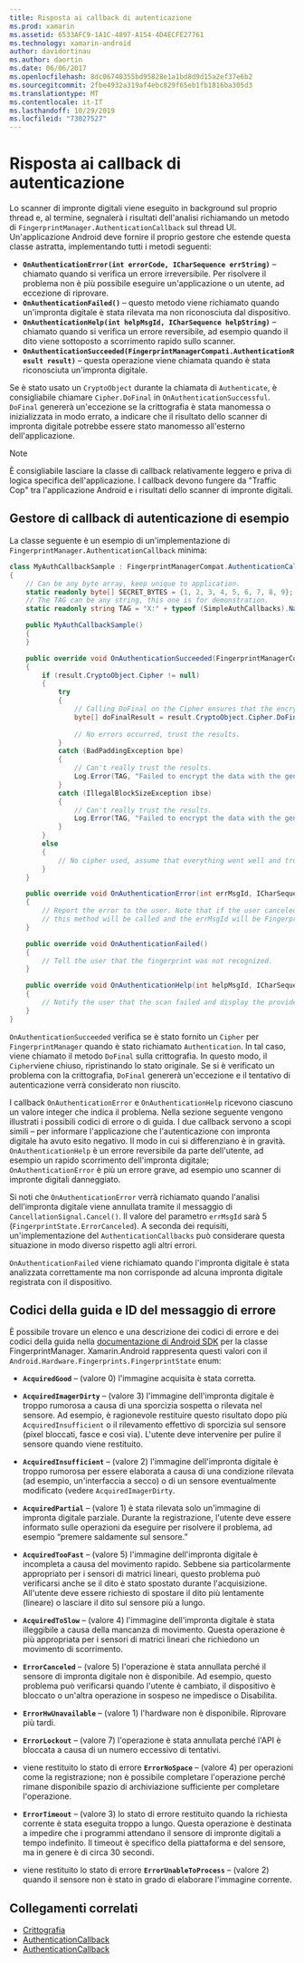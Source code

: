 ```yaml
---
title: Risposta ai callback di autenticazione
ms.prod: xamarin
ms.assetid: 6533AFC9-1A1C-4897-A154-4D4ECFE27761
ms.technology: xamarin-android
author: davidortinau
ms.author: daortin
ms.date: 06/06/2017
ms.openlocfilehash: 8dc06740355bd95828e1a1bd8d9d15a2ef37e6b2
ms.sourcegitcommit: 2fbe4932a319af4ebc829f65eb1fb1816ba305d3
ms.translationtype: MT
ms.contentlocale: it-IT
ms.lasthandoff: 10/29/2019
ms.locfileid: "73027527"
---
```

# <a name="responding-to-authentication-callbacks"></a>Risposta ai callback di autenticazione

Lo scanner di impronte digitali viene eseguito in background sul proprio thread e, al termine, segnalerà i risultati dell'analisi richiamando un metodo di `FingerprintManager.AuthenticationCallback` sul thread UI. Un'applicazione Android deve fornire il proprio gestore che estende questa classe astratta, implementando tutti i metodi seguenti:

- **`OnAuthenticationError(int errorCode, ICharSequence errString)`** &ndash; chiamato quando si verifica un errore irreversibile. Per risolvere il problema non è più possibile eseguire un'applicazione o un utente, ad eccezione di riprovare.
- **`OnAuthenticationFailed()`** &ndash; questo metodo viene richiamato quando un'impronta digitale è stata rilevata ma non riconosciuta dal dispositivo.
- **`OnAuthenticationHelp(int helpMsgId, ICharSequence helpString)`** &ndash; chiamato quando si verifica un errore reversibile, ad esempio quando il dito viene sottoposto a scorrimento rapido sullo scanner.
- **`OnAuthenticationSucceeded(FingerprintManagerCompati.AuthenticationResult result)`** &ndash; questa operazione viene chiamata quando è stata riconosciuta un'impronta digitale.

Se è stato usato un `CryptoObject` durante la chiamata di `Authenticate`, è consigliabile chiamare `Cipher.DoFinal` in `OnAuthenticationSuccessful`.
`DoFinal` genererà un'eccezione se la crittografia è stata manomessa o inizializzata in modo errato, a indicare che il risultato dello scanner di impronta digitale potrebbe essere stato manomesso all'esterno dell'applicazione.

> [!NOTE]
> È consigliabile lasciare la classe di callback relativamente leggero e priva di logica specifica dell'applicazione. I callback devono fungere da "Traffic Cop" tra l'applicazione Android e i risultati dello scanner di impronte digitali.

## <a name="a-sample-authentication-callback-handler"></a>Gestore di callback di autenticazione di esempio

La classe seguente è un esempio di un'implementazione di `FingerprintManager.AuthenticationCallback` minima: 

```csharp
class MyAuthCallbackSample : FingerprintManagerCompat.AuthenticationCallback
{
    // Can be any byte array, keep unique to application.
    static readonly byte[] SECRET_BYTES = {1, 2, 3, 4, 5, 6, 7, 8, 9};
    // The TAG can be any string, this one is for demonstration.
    static readonly string TAG = "X:" + typeof (SimpleAuthCallbacks).Name;

    public MyAuthCallbackSample()
    {
    }

    public override void OnAuthenticationSucceeded(FingerprintManagerCompat.AuthenticationResult result)
    {
        if (result.CryptoObject.Cipher != null) 
        {
            try
            {
                // Calling DoFinal on the Cipher ensures that the encryption worked.
                byte[] doFinalResult = result.CryptoObject.Cipher.DoFinal(SECRET_BYTES);
    
                // No errors occurred, trust the results.              
            }
            catch (BadPaddingException bpe)
            {
                // Can't really trust the results.
                Log.Error(TAG, "Failed to encrypt the data with the generated key." + bpe);
            }
            catch (IllegalBlockSizeException ibse)
            {
                // Can't really trust the results.
                Log.Error(TAG, "Failed to encrypt the data with the generated key." + ibse);
            }
        }
        else
        {
            // No cipher used, assume that everything went well and trust the results.
        }
    }

    public override void OnAuthenticationError(int errMsgId, ICharSequence errString)
    {
        // Report the error to the user. Note that if the user canceled the scan,
        // this method will be called and the errMsgId will be FingerprintState.ErrorCanceled.
    }

    public override void OnAuthenticationFailed()
    {
        // Tell the user that the fingerprint was not recognized.
    }

    public override void OnAuthenticationHelp(int helpMsgId, ICharSequence helpString)
    {
        // Notify the user that the scan failed and display the provided hint.
    }
}
```

`OnAuthenticationSucceeded` verifica se è stato fornito un `Cipher` per `FingerprintManager` quando è stato richiamato `Authentication`. In tal caso, viene chiamato il metodo `DoFinal` sulla crittografia. In questo modo, il `Cipher`viene chiuso, ripristinando lo stato originale. Se si è verificato un problema con la crittografia, `DoFinal` genererà un'eccezione e il tentativo di autenticazione verrà considerato non riuscito.

I callback `OnAuthenticationError` e `OnAuthenticationHelp` ricevono ciascuno un valore integer che indica il problema. Nella sezione seguente vengono illustrati i possibili codici di errore o di guida. I due callback servono a scopi simili &ndash; per informare l'applicazione che l'autenticazione con impronta digitale ha avuto esito negativo. Il modo in cui si differenziano è in gravità. `OnAuthenticationHelp` è un errore reversibile da parte dell'utente, ad esempio un rapido scorrimento dell'impronta digitale; `OnAuthenticationError` è più un errore grave, ad esempio uno scanner di impronte digitali danneggiato.

Si noti che `OnAuthenticationError` verrà richiamato quando l'analisi dell'impronta digitale viene annullata tramite il messaggio di `CancellationSignal.Cancel()`. Il valore del parametro `errMsgId` sarà 5 (`FingerprintState.ErrorCanceled`). A seconda dei requisiti, un'implementazione del `AuthenticationCallbacks` può considerare questa situazione in modo diverso rispetto agli altri errori. 

`OnAuthenticationFailed` viene richiamato quando l'impronta digitale è stata analizzata correttamente ma non corrisponde ad alcuna impronta digitale registrata con il dispositivo. 

## <a name="help-codes-and-error-message-ids"></a>Codici della guida e ID del messaggio di errore 

È possibile trovare un elenco e una descrizione dei codici di errore e dei codici della guida nella [documentazione di Android SDK](https://developer.android.com/reference/android/hardware/fingerprint/FingerprintManager.html#FINGERPRINT_ACQUIRED_GOOD) per la classe FingerprintManager. Xamarin.Android rappresenta questi valori con il `Android.Hardware.Fingerprints.FingerprintState` enum:

- **`AcquiredGood`** &ndash; (valore 0) l'immagine acquisita è stata corretta.

- **`AcquiredImagerDirty`** &ndash; (valore 3) l'immagine dell'impronta digitale è troppo rumorosa a causa di una sporcizia sospetta o rilevata nel sensore. Ad esempio, è ragionevole restituire questo risultato dopo più `AcquiredInsufficient` o il rilevamento effettivo di sporcizia sul sensore (pixel bloccati, fasce e così via). L'utente deve intervenire per pulire il sensore quando viene restituito.

- **`AcquiredInsufficient`** &ndash; (valore 2) l'immagine dell'impronta digitale è troppo rumorosa per essere elaborata a causa di una condizione rilevata (ad esempio, un'interfaccia a secco) o di un sensore eventualmente modificato (vedere `AcquiredImagerDirty`.

- **`AcquiredPartial`** &ndash; (valore 1) è stata rilevata solo un'immagine di impronta digitale parziale. Durante la registrazione, l'utente deve essere informato sulle operazioni da eseguire per risolvere il problema, ad esempio &ldquo;premere saldamente sul sensore.&rdquo;

- **`AcquiredTooFast`** &ndash; (valore 5) l'immagine dell'impronta digitale è incompleta a causa del movimento rapido. Sebbene sia particolarmente appropriato per i sensori di matrici lineari, questo problema può verificarsi anche se il dito è stato spostato durante l'acquisizione. All'utente deve essere richiesto di spostare il dito più lentamente (lineare) o lasciare il dito sul sensore più a lungo.

- **`AcquiredToSlow`** &ndash; (valore 4) l'immagine dell'impronta digitale è stata illeggibile a causa della mancanza di movimento. Questa operazione è più appropriata per i sensori di matrici lineari che richiedono un movimento di scorrimento.

- **`ErrorCanceled`** &ndash; (valore 5) l'operazione è stata annullata perché il sensore di impronta digitale non è disponibile. Ad esempio, questo problema può verificarsi quando l'utente è cambiato, il dispositivo è bloccato o un'altra operazione in sospeso ne impedisce o Disabilita.

- **`ErrorHwUnavailable`** &ndash; (valore 1) l'hardware non è disponibile. Riprovare più tardi.

- **`ErrorLockout`** &ndash; (valore 7) l'operazione è stata annullata perché l'API è bloccata a causa di un numero eccessivo di tentativi.

- viene restituito lo stato di errore **`ErrorNoSpace`** &ndash; (valore 4) per operazioni come la registrazione; non è possibile completare l'operazione perché rimane disponibile spazio di archiviazione sufficiente per completare l'operazione.

- **`ErrorTimeout`** &ndash; (valore 3) lo stato di errore restituito quando la richiesta corrente è stata eseguita troppo a lungo. Questa operazione è destinata a impedire che i programmi attendano il sensore di impronte digitali a tempo indefinito. Il timeout è specifico della piattaforma e del sensore, ma in genere è di circa 30 secondi.

- viene restituito lo stato di errore **`ErrorUnableToProcess`** &ndash; (valore 2) quando il sensore non è stato in grado di elaborare l'immagine corrente.

## <a name="related-links"></a>Collegamenti correlati

- [Crittografia](https://docs.oracle.com/javase/7/docs/api/javax/crypto/Cipher.html)
- [AuthenticationCallback](https://developer.android.com/reference/android/hardware/fingerprint/FingerprintManager.AuthenticationCallback.html)
- [AuthenticationCallback](https://developer.android.com/reference/android/support/v4/hardware/fingerprint/FingerprintManagerCompat.AuthenticationCallback.html)
